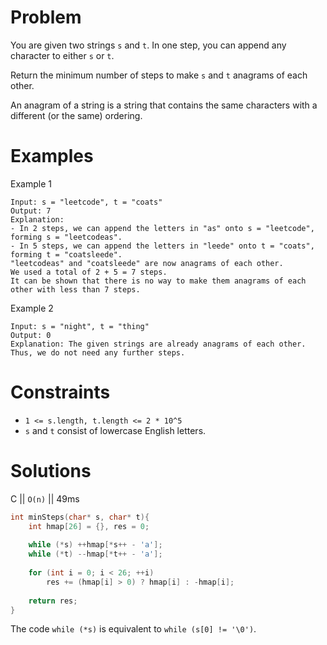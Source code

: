 # Problem
You are given two strings `s` and `t`. In one step, you can append any character to either `s` or `t`.

Return the minimum number of steps to make `s` and `t` anagrams of each other.

An anagram of a string is a string that contains the same characters with a different (or the same) ordering.

# Examples
Example 1
```
Input: s = "leetcode", t = "coats"
Output: 7
Explanation: 
- In 2 steps, we can append the letters in "as" onto s = "leetcode", forming s = "leetcodeas".
- In 5 steps, we can append the letters in "leede" onto t = "coats", forming t = "coatsleede".
"leetcodeas" and "coatsleede" are now anagrams of each other.
We used a total of 2 + 5 = 7 steps.
It can be shown that there is no way to make them anagrams of each other with less than 7 steps.
```

Example 2
```
Input: s = "night", t = "thing"
Output: 0
Explanation: The given strings are already anagrams of each other. Thus, we do not need any further steps.
```

# Constraints
- `1 <= s.length, t.length <= 2 * 10^5`
- `s` and `t` consist of lowercase English letters.

# Solutions
C || `O(n)` || 49ms
  
```c
int minSteps(char* s, char* t){
    int hmap[26] = {}, res = 0;
    
    while (*s) ++hmap[*s++ - 'a'];
    while (*t) --hmap[*t++ - 'a'];
    
    for (int i = 0; i < 26; ++i)
        res += (hmap[i] > 0) ? hmap[i] : -hmap[i];
    
    return res;
}
```
The code `while (*s)` is equivalent to `while (s[0] != '\0')`.
